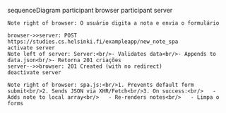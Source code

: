 sequenceDiagram
    participant browser
    participant server

    Note right of browser: O usuário digita a nota e envia o formulário

    browser->>server: POST https://studies.cs.helsinki.fi/exampleapp/new_note_spa
    activate server
    Note left of server: Server:<br/>- Validates data<br/>- Appends to data.json<br/>- Retorna 201 criações
    server-->>browser: 201 Created (with no redirect)
    deactivate server

    Note right of browser: spa.js:<br/>1. Prevents default form submit<br/>2. Sends JSON via XHR/Fetch<br/>3. On success:<br/>   - Adds note to local array<br/>   - Re-renders notes<br/>   - Limpa o forms
